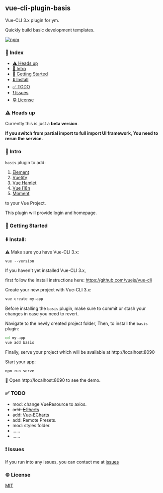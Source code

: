 ## vue-cli-plugin-basis
Vue-CLI 3.x plugin for ym.

Quickly build basic development templates.

[![npm](https://img.shields.io/npm/v/vue-cli-plugin-basis.svg)](https://www.npmjs.com/package/vue-cli-plugin-basis)

### :page_with_curl: Index
* [:warning: Heads up](#warning-heads-up)
* [:book: Intro](#book-intro)
* [:rocket: Getting Started](#rocket-getting-started)
* [:arrow_down: Install](#arrow_down-install)
* [:white_check_mark: TODO](#white_check_mark-todo)
* [:exclamation: Issues](#exclamation-issues)
* [:copyright: License](#copyright-license)

### :warning: Heads up

Currently this is just a **beta version**.

**If you switch from partial import to full import UI framework,
You need to rerun the service.**

### :book: Intro

`basis` plugin to add:
1. [Element](https://github.com/ElemeFE/element)
2. [Vuetify](https://github.com/vuetifyjs/vuetify)
3. [Vue Hamlet](https://github.com/yimian/vue-hamlet)
4. [Vue I18n](https://github.com/kazupon/vue-i18n)
5. [Moment](https://github.com/moment/moment)

to your Vue Project.

This plugin will provide login and homepage.

### :rocket: Getting Started

### :arrow_down: Install:

:warning: Make sure you have Vue-CLI 3.x:

```
vue --version
```

If you haven't yet installed Vue-CLI 3.x,

first follow the install instructions here: https://github.com/vuejs/vue-cli

Create your new project with Vue-CLI 3.x:

```bash
vue create my-app
```

Before installing the `basis` plugin, make sure to commit or stash your changes in case you need to revert.

Navigate to the newly created project folder,
Then, to install the `basis` plugin:

```bash
cd my-app
vue add basis
```

Finally, serve your project which will be available at http://localhost:8090

Start your app:

```bash
npm run serve
```

:tada: Open http://localhost:8090 to see the demo.

### :white_check_mark: TODO

- mod: change VueResource to axios.
- ~~add: [ECharts](https://github.com/apache/incubator-echarts)~~
- add: [Vue-ECharts](https://github.com/ecomfe/vue-echarts)
- add: Remote Presets.
- mod: styles folder.
- ......
- ......

### :exclamation: Issues

If you run into any issues, you can contact me at [issues](https://github.com/vasttian/vue-cli-plugin-basis/issues)

### :copyright: License

[MIT](http://opensource.org/licenses/MIT)
